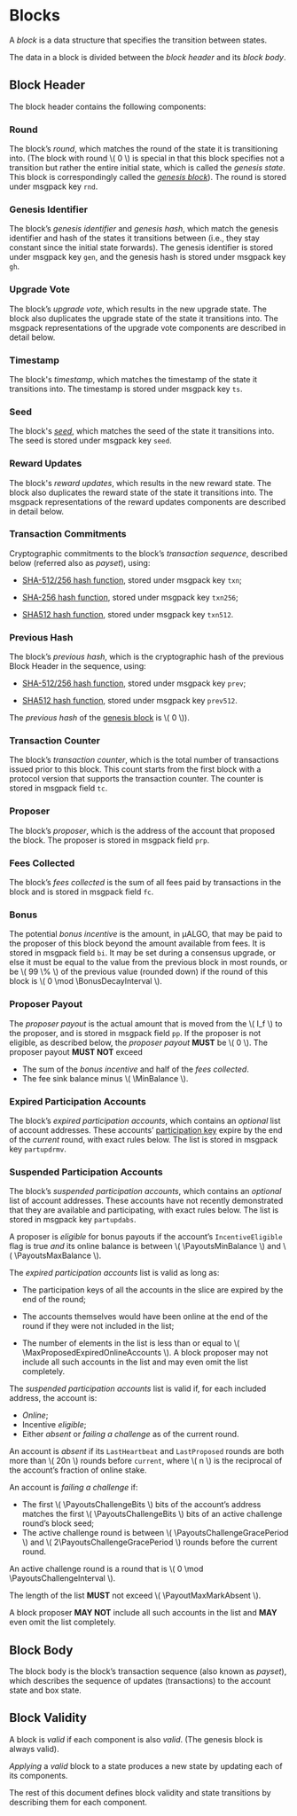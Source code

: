 $$
\newcommand \BonusDecayInterval {B_{b,\mathrm{decay}}}
\newcommand \MaxProposedExpiredOnlineAccounts {B_{N_\mathrm{e},\max}}
\newcommand \MinBalance {b_{\min}}
\newcommand \PayoutsMaxBalance {A_{r,\max}}
\newcommand \PayoutsMinBalance {A_{r,\min}}
\newcommand \Heartbeat {\mathrm{hb}}
\newcommand \PayoutsChallengeBits {\Heartbeat_\mathrm{bits}}
\newcommand \PayoutsChallengeGracePeriod {\Heartbeat_\mathrm{grace}}
\newcommand \PayoutsChallengeInterval {\Heartbeat_r}
\newcommand \PayoutMaxMarkAbsent {B_{N_\mathrm{a},\max}}
$$

# Blocks

A _block_ is a data structure that specifies the transition between states.

The data in a block is divided between the _block header_ and its _block body_.

## Block Header

The block header contains the following components:

### Round

The block’s _round_, which matches the round of the state it is transitioning 
into. (The block with round \\( 0 \\) is special in that this block specifies not
a transition but rather the entire initial state, which is called the _genesis state_.
This block is correspondingly called the [_genesis block_](#genesis)). The round
is stored under msgpack key `rnd`.

### Genesis Identifier

The block’s _genesis identifier_ and _genesis hash_, which match the genesis identifier
and hash of the states it transitions between (i.e., they stay constant since the
initial state forwards). The genesis identifier is stored under msgpack key `gen`,
and the genesis hash is stored under msgpack key `gh`.

### Upgrade Vote

The block’s _upgrade vote_, which results in the new upgrade state. The block also
duplicates the upgrade state of the state it transitions into. The msgpack representations
of the upgrade vote components are described in detail below.

### Timestamp

The block's _timestamp_, which matches the timestamp of the state it transitions
into. The timestamp is stored under msgpack key `ts`.

### Seed

The block's [_seed_](abft.md#seed), which matches the seed of the state it transitions
into. The seed is stored under msgpack key `seed`.

### Reward Updates

The block's _reward updates_, which results in the new reward state. The block
also duplicates the reward state of the state it transitions into. The msgpack representations
of the reward updates components are described in detail below.

### Transaction Commitments

Cryptographic commitments to the block’s _transaction sequence_, described below
(referred also as _payset_), using:

- [SHA-512/256 hash function](../crypto/crypto-sha512-256.md), stored under msgpack
key `txn`;

- [SHA-256 hash function](../crypto/crypto-sha256.md), stored under msgpack key
`txn256`;

- [SHA512 hash function](../crypto/crypto-sha512.md), stored under msgpack key
`txn512`.

### Previous Hash

The block’s _previous hash_, which is the cryptographic hash of the previous Block
Header in the sequence, using:

- [SHA-512/256 hash function](../crypto/crypto-sha512-256.md), stored under msgpack
key `prev`;

- [SHA512 hash function](../crypto/crypto-sha512.md), stored under msgpack key `prev512`.

The _previous hash_ of the [genesis block](./ledger-genesis.md) is \\( 0 \\)).

### Transaction Counter

The block’s _transaction counter_, which is the total number of transactions issued
prior to this block. This count starts from the first block with a protocol version
that supports the transaction counter. The counter is stored in msgpack field `tc`.

### Proposer

The block’s _proposer_, which is the address of the account that proposed the
block. The proposer is stored in msgpack field `prp`.

### Fees Collected

The block’s _fees collected_ is the sum of all fees paid by transactions in the
block and is stored in msgpack field `fc`.

### Bonus

The potential _bonus incentive_ is the amount, in μALGO, that may be paid to the
proposer of this block beyond the amount available from fees. It is stored in msgpack
field `bi`. It may be set during a consensus upgrade, or else it must be equal to
the value from the previous block in most rounds, or be \\( 99 \\% \\) of the previous
value (rounded down) if the round of this block is \\( 0 \mod \BonusDecayInterval \\).

### Proposer Payout

The _proposer payout_ is the actual amount that is moved from the \\( I_f \\) to
the proposer, and is stored in msgpack field `pp`. If the proposer is not eligible,
as described below, the _proposer payout_ **MUST** be \\( 0 \\). The proposer payout
**MUST NOT** exceed

  - The sum of the _bonus incentive_ and half of the _fees collected_.
  - The fee sink balance minus \\( \MinBalance \\).

### Expired Participation Accounts

The block’s _expired participation accounts_, which contains an _optional_ list of
account addresses. These accounts’ [participation key](../crypto/paricipation.md)
expire by the end of the _current_ round, with exact rules below. The list is stored
in msgpack key `partupdrmv`.

### Suspended Participation Accounts

The block’s _suspended participation accounts_, which contains an _optional_ list
of account addresses. These accounts have not recently demonstrated that they are
available and participating, with exact rules below. The list is stored in msgpack
key `partupdabs`.

A proposer is _eligible_ for bonus payouts if the account’s `IncentiveEligible`
flag is true _and_ its online balance is between \\( \PayoutsMinBalance \\) and
\\( \PayoutsMaxBalance \\).

The _expired participation accounts_ list is valid as long as:

- The participation keys of all the accounts in the slice are expired by the end
of the round;

- The accounts themselves would have been online at the end of the round if they
were not included in the list;

- The number of elements in the list is less than or equal to \\( \MaxProposedExpiredOnlineAccounts \\).
A block proposer may not include all such accounts in the list and may even omit
the list completely.

The _suspended participation accounts_ list is valid if, for each included address,
the account is:

- _Online_;
- Incentive _eligible_;
- Either _absent_ or _failing a challenge_ as of the current round.

An account is _absent_ if its `LastHeartbeat` and `LastProposed` rounds are both
more than \\( 20n \\) rounds before `current`, where \\( n \\) is the reciprocal
of the account’s fraction of online stake.

An account is _failing a challenge_ if:

- The first \\( \PayoutsChallengeBits \\) bits of the account’s address matches the
first \\( \PayoutsChallengeBits \\) bits of an active challenge round’s block seed;
- The active challenge round is between \\( \PayoutsChallengeGracePeriod \\) and
\\( 2\PayoutsChallengeGracePeriod \\) rounds before the current round.

An active challenge round is a round that is \\( 0 \mod \PayoutsChallengeInterval \\).

The length of the list **MUST** not exceed \\( \PayoutMaxMarkAbsent \\).

A block proposer **MAY NOT** include all such accounts in the list and **MAY** even
omit the list completely.

## Block Body

The block body is the block’s transaction sequence (also known as _payset_), which
describes the sequence of updates (transactions) to the account state and box state.

## Block Validity

A block is _valid_ if each component is also _valid_. (The genesis block is always
valid).

_Applying_ a _valid_ block to a state produces a new state by updating each of its
components.

The rest of this document defines block validity and state transitions by describing
them for each component.